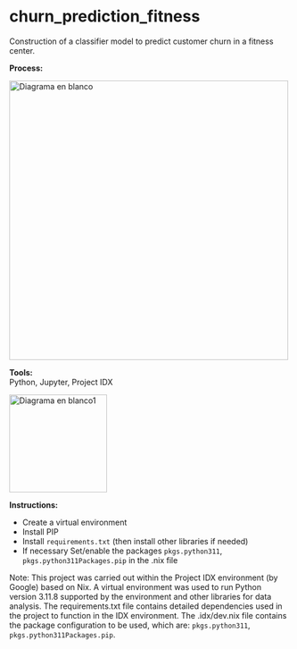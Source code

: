 # churn_prediction_fitness
Construction of a classifier model to predict customer churn in a fitness center. 

__Process:__

<img src="https://github.com/ScinDBad/churn_prediction_fitness/assets/153782475/d173b8ce-3555-4be8-9f52-02e97e16a9ff" alt="Diagrama en blanco" width="500">

__Tools:__<br>
Python, Jupyter, Project IDX

<img src="https://github.com/ScinDBad/churn_prediction_fitness/assets/153782475/f376ec1b-cf70-452a-b540-9b46284fd05b" alt="Diagrama en blanco1" width="175">


__Instructions:__
- Create a virtual environment
- Install PIP 
- Install `requirements.txt` (then install other libraries if needed)
- If necessary Set/enable the packages `pkgs.python311`, `pkgs.python311Packages.pip` in the .nix file

Note: This project was carried out within the Project IDX environment (by Google) based on Nix.
A virtual environment was used to run Python version 3.11.8 supported by the environment and other libraries for data analysis.
The requirements.txt file contains detailed dependencies used in the project to function in the IDX environment.
The .idx/dev.nix file contains the package configuration to be used, which are: `pkgs.python311`, `pkgs.python311Packages.pip`.


